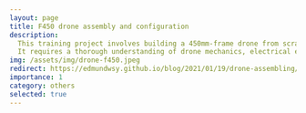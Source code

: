 ```yaml
---
layout: page
title: F450 drone assembly and configuration
description:
  This training project involves building a 450mm-frame drone from scratch, covering mechanical assembly, electrical welding, computer environment setup, software deployment, and real-world tests.<br>
  It requires a thorough understanding of drone mechanics, electrical engineering, and software programming. The construction process involves selecting appropriate parts, soldering and wiring the components, and ensuring proper balance for stable flight.
img: /assets/img/drone-f450.jpeg
redirect: https://edmundwsy.github.io/blog/2021/01/19/drone-assembling/
importance: 1
category: others
selected: true
---
```

